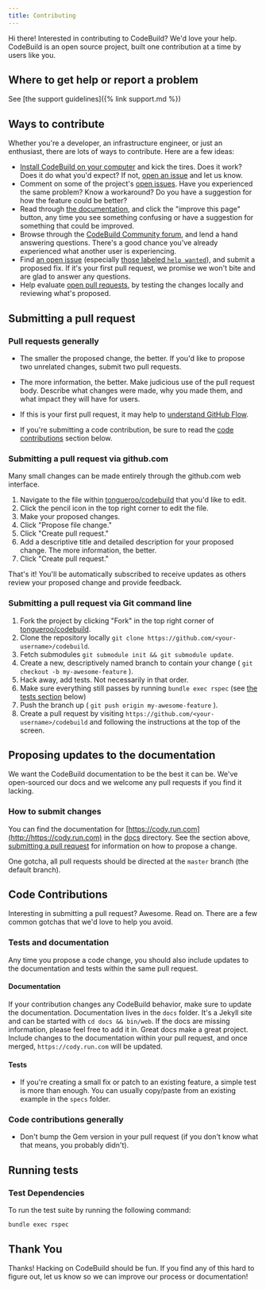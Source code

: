 ```yaml
---
title: Contributing
---
```


Hi there! Interested in contributing to CodeBuild? We'd love your help. CodeBuild is an open source project, built one contribution at a time by users like you.

## Where to get help or report a problem

See [the support guidelines]({% link support.md %})

## Ways to contribute

Whether you're a developer, an infrastructure engineer, or just an enthusiast, there are lots of ways to contribute. Here are a few ideas:

* [Install CodeBuild on your computer](https://https://cody.run.com/docs/install/) and kick the tires. Does it work? Does it do what you'd expect? If not, [open an issue](https://github.com/tongueroo/codebuild/issues/new/choose) and let us know.
* Comment on some of the project's [open issues](https://github.com/tongueroo/codebuild/issues). Have you experienced the same problem? Know a workaround? Do you have a suggestion for how the feature could be better?
* Read through [the documentation](https://https://cody.run.com/docs/), and click the "improve this page" button, any time you see something confusing or have a suggestion for something that could be improved.
* Browse through the [CodeBuild Community forum](https://community.https://cody.run.com), and lend a hand answering questions. There's a good chance you've already experienced what another user is experiencing.
* Find [an open issue](https://github.com/tongueroo/codebuild/issues) (especially [those labeled `help wanted`](https://github.com/tongueroo/codebuild/issues?q=is%3Aissue+is%3Aopen+label%3A%22help+wanted%22)), and submit a proposed fix. If it's your first pull request, we promise we won't bite and are glad to answer any questions.
* Help evaluate [open pull requests](https://github.com/tongueroo/codebuild/pulls), by testing the changes locally and reviewing what's proposed.

## Submitting a pull request

### Pull requests generally

* The smaller the proposed change, the better. If you'd like to propose two unrelated changes, submit two pull requests.

* The more information, the better. Make judicious use of the pull request body. Describe what changes were made, why you made them, and what impact they will have for users.

* If this is your first pull request, it may help to [understand GitHub Flow](https://guides.github.com/introduction/flow/).

* If you're submitting a code contribution, be sure to read the [code contributions](#code-contributions) section below.

### Submitting a pull request via github.com

Many small changes can be made entirely through the github.com web interface.

1. Navigate to the file within [tongueroo/codebuild](https://github.com/tongueroo/codebuild) that you'd like to edit.
2. Click the pencil icon in the top right corner to edit the file.
3. Make your proposed changes.
4. Click "Propose file change."
5. Click "Create pull request."
6. Add a descriptive title and detailed description for your proposed change. The more information, the better.
7. Click "Create pull request."

That's it! You'll be automatically subscribed to receive updates as others review your proposed change and provide feedback.

### Submitting a pull request via Git command line

1. Fork the project by clicking "Fork" in the top right corner of [tongueroo/codebuild](https://github.com/tongueroo/codebuild).
2. Clone the repository locally `git clone https://github.com/<your-username>/codebuild`.
3. Fetch submodules `git submodule init && git submodule update`.
4. Create a new, descriptively named branch to contain your change ( `git checkout -b my-awesome-feature` ).
5. Hack away, add tests. Not necessarily in that order.
6. Make sure everything still passes by running `bundle exec rspec` (see [the tests section](#running-tests-locally) below)
7. Push the branch up ( `git push origin my-awesome-feature` ).
8. Create a pull request by visiting `https://github.com/<your-username>/codebuild` and following the instructions at the top of the screen.

## Proposing updates to the documentation

We want the CodeBuild documentation to be the best it can be. We've open-sourced our docs and we welcome any pull requests if you find it lacking.

### How to submit changes

You can find the documentation for [https://cody.run.com](http://https://cody.run.com) in the [docs](https://github.com/tongueroo/codebuild/tree/master/docs) directory. See the section above, [submitting a pull request](#submitting-a-pull-request) for information on how to propose a change.

One gotcha, all pull requests should be directed at the `master` branch (the default branch).

## Code Contributions

Interesting in submitting a pull request? Awesome. Read on. There are a few common gotchas that we'd love to help you avoid.

### Tests and documentation

Any time you propose a code change, you should also include updates to the documentation and tests within the same pull request.

#### Documentation

If your contribution changes any CodeBuild behavior, make sure to update the documentation. Documentation lives in the `docs` folder.  It's a Jekyll site and can be started with `cd docs && bin/web`. If the docs are missing information, please feel free to add it in. Great docs make a great project. Include changes to the documentation within your pull request, and once merged, `https://cody.run.com` will be updated.

#### Tests

* If you're creating a small fix or patch to an existing feature, a simple test is more than enough. You can usually copy/paste from an existing example in the `specs` folder.

### Code contributions generally

* Don't bump the Gem version in your pull request (if you don't know what that means, you probably didn't).

## Running tests

### Test Dependencies

To run the test suite by running the following command:

    bundle exec rspec

## Thank You

Thanks! Hacking on CodeBuild should be fun. If you find any of this hard to figure out, let us know so we can improve our process or documentation!